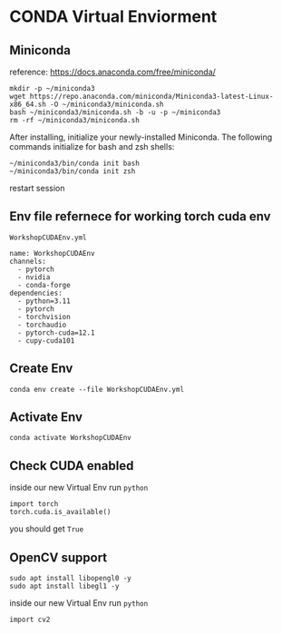 
# CONDA Virtual Enviorment 

## Miniconda

reference: https://docs.anaconda.com/free/miniconda/
```
mkdir -p ~/miniconda3
wget https://repo.anaconda.com/miniconda/Miniconda3-latest-Linux-x86_64.sh -O ~/miniconda3/miniconda.sh
bash ~/miniconda3/miniconda.sh -b -u -p ~/miniconda3
rm -rf ~/miniconda3/miniconda.sh
```

After installing, initialize your newly-installed Miniconda. The following commands initialize for bash and zsh shells:

```
~/miniconda3/bin/conda init bash
~/miniconda3/bin/conda init zsh
```

restart session

## Env file refernece for working torch cuda env


```
WorkshopCUDAEnv.yml

name: WorkshopCUDAEnv
channels:
  - pytorch
  - nvidia
  - conda-forge
dependencies:
  - python=3.11
  - pytorch 
  - torchvision 
  - torchaudio 
  - pytorch-cuda=12.1
  - cupy-cuda101
  ```

## Create Env

`conda env create --file WorkshopCUDAEnv.yml`

## Activate Env

`conda activate WorkshopCUDAEnv`

## Check CUDA enabled

inside our new Virtual Env run `python`

```
import torch
torch.cuda.is_available()
```

you should get `True`

## OpenCV support

```
sudo apt install libopengl0 -y
sudo apt install libegl1 -y
```

inside our new Virtual Env run `python`

```
import cv2
```
